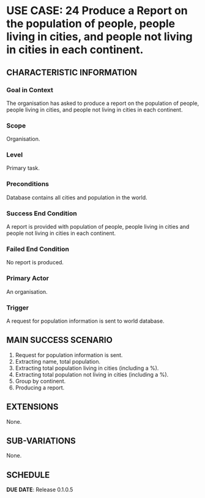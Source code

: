 # USE CASE: 24 Produce a Report on the population of people, people living in cities, and people not living in cities in each continent.

## CHARACTERISTIC INFORMATION

### Goal in Context

The organisation has asked to produce a report on the population of people, people living in cities, and people not living in cities in each continent.

### Scope

Organisation.

### Level

Primary task.

### Preconditions

Database contains all cities and population in the world.

### Success End Condition

A report is provided with population of people, people living in cities and people not living in cities in each continent.

### Failed End Condition

No report is produced.

### Primary Actor

An organisation.

### Trigger

A request for population information is sent to world database.

## MAIN SUCCESS SCENARIO

1. Request for population information is sent.
2. Extracting name, total population.
3. Extracting total population living in cities (including a %).
4. Extracting total population not living in cities (including a %).
5. Group by continent.
6. Producing a report.

## EXTENSIONS

None.

## SUB-VARIATIONS

None.

## SCHEDULE

**DUE DATE**: Release 0.1.0.5